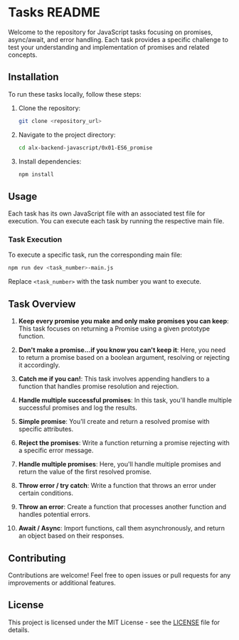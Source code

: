 # Tasks README

Welcome to the repository for JavaScript tasks focusing on promises, async/await, and error handling. Each task provides a specific challenge to test your understanding and implementation of promises and related concepts.

## Installation

To run these tasks locally, follow these steps:

1. Clone the repository:

   ```bash
   git clone <repository_url>
   ```

2. Navigate to the project directory:

   ```bash
   cd alx-backend-javascript/0x01-ES6_promise
   ```

3. Install dependencies:

   ```bash
   npm install
   ```

## Usage

Each task has its own JavaScript file with an associated test file for execution. You can execute each task by running the respective main file.

### Task Execution

To execute a specific task, run the corresponding main file:

```bash
npm run dev <task_number>-main.js
```

Replace `<task_number>` with the task number you want to execute.

## Task Overview

1. **Keep every promise you make and only make promises you can keep**: This task focuses on returning a Promise using a given prototype function.

2. **Don't make a promise...if you know you can't keep it**: Here, you need to return a promise based on a boolean argument, resolving or rejecting it accordingly.

3. **Catch me if you can!**: This task involves appending handlers to a function that handles promise resolution and rejection.

4. **Handle multiple successful promises**: In this task, you'll handle multiple successful promises and log the results.

5. **Simple promise**: You'll create and return a resolved promise with specific attributes.

6. **Reject the promises**: Write a function returning a promise rejecting with a specific error message.

7. **Handle multiple promises**: Here, you'll handle multiple promises and return the value of the first resolved promise.

8. **Throw error / try catch**: Write a function that throws an error under certain conditions.

9. **Throw an error**: Create a function that processes another function and handles potential errors.

10. **Await / Async**: Import functions, call them asynchronously, and return an object based on their responses.

## Contributing

Contributions are welcome! Feel free to open issues or pull requests for any improvements or additional features.

## License

This project is licensed under the MIT License - see the [LICENSE](LICENSE) file for details.
